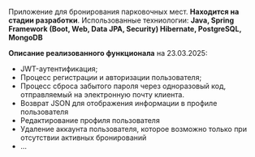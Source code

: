 Приложение для бронирования парковочных мест. **Находится на стадии разработки**.
Использованные техниологии: **Java, Spring Framework (Boot, Web, Data JPA, Security) Hibernate, PostgreSQL, MongoDB**

**Описание реализованного функционала** на 23.03.2025:
 * JWT-аутентификация;
 * Процесс регистрации и авторизации пользователя;
 * Процесс сброса забытого пароля через одноразовый код, отправляемый на электронную почту клиента.
 * Возврат JSON для отображения информации в профиле пользователя
 * Редактирование профиля пользователя
 * Удаление аккаунта пользователя, которое возможно только при отсутствии активных бронирований
 * ...
